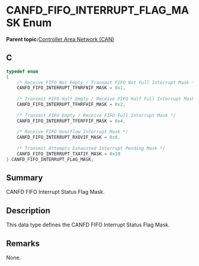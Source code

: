 # CANFD\_FIFO\_INTERRUPT\_FLAG\_MASK Enum

**Parent topic:**[Controller Area Network \(CAN\)](GUID-9E2CB6D3-5052-4DCE-9DD7-68CC12674833.md)

## C

```c
typedef enum
{
    /* Receive FIFO Not Empty / Transmit FIFO Not Full Interrupt Mask */
    CANFD_FIFO_INTERRUPT_TFNRFNIF_MASK = 0x1,
    
    /* Transmit FIFO Half Empty / Receive FIFO Half Full Interrupt Mask */
    CANFD_FIFO_INTERRUPT_TFHRFHIF_MASK = 0x2,
    
    /* Transmit FIFO Empty / Receive FIFO Full Interrupt Mask */
    CANFD_FIFO_INTERRUPT_TFERFFIF_MASK = 0x4,
    
    /* Receive FIFO Overflow Interrupt Mask */
    CANFD_FIFO_INTERRUPT_RXOVIF_MASK = 0x8,
    
    /* Transmit Attempts Exhausted Interrupt Pending Mask */
    CANFD_FIFO_INTERRUPT_TXATIF_MASK = 0x10
} CANFD_FIFO_INTERRUPT_FLAG_MASK;

```

## Summary

CANFD FIFO Interrupt Status Flag Mask.

## Description

This data type defines the CANFD FIFO Interrupt Status Flag Mask.

## Remarks

None.

